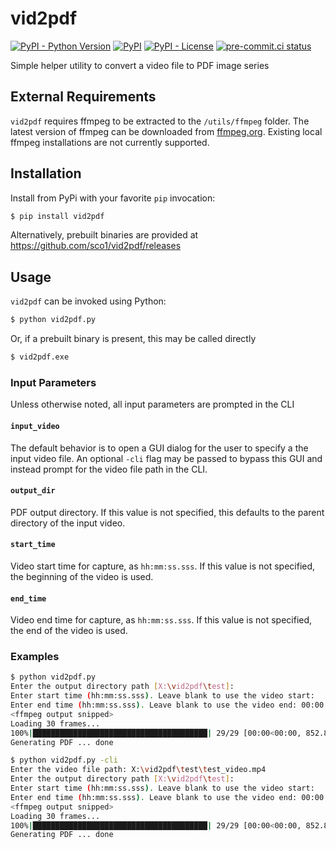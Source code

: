 # vid2pdf
[![PyPI - Python Version](https://img.shields.io/pypi/pyversions/vid2pdf/1.1.0?logo=python&logoColor=FFD43B)](https://pypi.org/project/vid2pdf/)
[![PyPI](https://img.shields.io/pypi/v/vid2pdf?logo=Python&logoColor=FFD43B)](https://pypi.org/project/vid2pdf/)
[![PyPI - License](https://img.shields.io/pypi/l/vid2pdf?color=magenta)](https://github.com/sco1/vid2pdf/blob/main/LICENSE)
[![pre-commit.ci status](https://results.pre-commit.ci/badge/github/sco1/vid2pdf/main.svg)](https://results.pre-commit.ci/latest/github/sco1/vid2pdf/main)

Simple helper utility to convert a video file to PDF image series

## External Requirements
`vid2pdf` requires ffmpeg to be extracted to the `/utils/ffmpeg` folder. The latest version of ffmpeg can be downloaded from [ffmpeg.org](https://www.ffmpeg.org/download.html). Existing local ffmpeg installations are not currently supported.

## Installation
Install from PyPi with your favorite `pip` invocation:

```bash
$ pip install vid2pdf
```

Alternatively, prebuilt binaries are provided at https://github.com/sco1/vid2pdf/releases

## Usage

`vid2pdf` can be invoked using Python:
```bash
$ python vid2pdf.py
```

Or, if a prebuilt binary is present, this may be called directly
```bash
$ vid2pdf.exe
```

### Input Parameters
Unless otherwise noted, all input parameters are prompted in the CLI
#### `input_video`
The default behavior is to open a GUI dialog for the user to specify a the input video file. An optional `-cli` flag may be passed to bypass this GUI and instead prompt for the video file path in the CLI.

#### `output_dir`
PDF output directory. If this value is not specified, this defaults to the parent directory of the input video.

#### `start_time`
Video start time for capture, as `hh:mm:ss.sss`. If this value is not specified, the beginning of the video is used.

#### `end_time`
Video end time for capture, as `hh:mm:ss.sss`. If this value is not specified, the end of the video is used.

### Examples

```bash
$ python vid2pdf.py
Enter the output directory path [X:\vid2pdf\test]:
Enter start time (hh:mm:ss.sss). Leave blank to use the video start:
Enter end time (hh:mm:ss.sss). Leave blank to use the video end: 00:00:01.000
<ffmpeg output snipped>
Loading 30 frames...
100%|███████████████████████████████████████| 29/29 [00:00<00:00, 852.82it/s]
Generating PDF ... done
```

```bash
$ python vid2pdf.py -cli
Enter the video file path: X:\vid2pdf\test\test_video.mp4
Enter the output directory path [X:\vid2pdf\test]:
Enter start time (hh:mm:ss.sss). Leave blank to use the video start:
Enter end time (hh:mm:ss.sss). Leave blank to use the video end: 00:00:01.000
<ffmpeg output snipped>
Loading 30 frames...
100%|███████████████████████████████████████| 29/29 [00:00<00:00, 852.82it/s]
Generating PDF ... done
```
